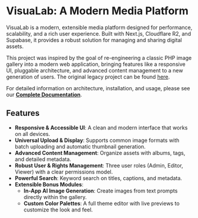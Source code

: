 # VisuaLab: A Modern Media Platform

VisuaLab is a modern, extensible media platform designed for performance, scalability, and a rich user experience. Built with Next.js, Cloudflare R2, and Supabase, it provides a robust solution for managing and sharing digital assets.

This project was inspired by the goal of re-engineering a classic PHP image gallery into a modern web application, bringing features like a responsive UI, pluggable architecture, and advanced content management to a new generation of users. The original legacy project can be found [here](https://github.com/halojoy/PHP-ImageGallery).

For detailed information on architecture, installation, and usage, please see our **[Complete Documentation](./docs/installation.md)**.

## Features

*   **Responsive & Accessible UI**: A clean and modern interface that works on all devices.
*   **Universal Upload & Display**: Supports common image formats with batch uploading and automatic thumbnail generation.
*   **Advanced Content Management**: Organize assets with albums, tags, and detailed metadata.
*   **Robust User & Rights Management**: Three user roles (Admin, Editor, Viewer) with a clear permissions model.
*   **Powerful Search**: Keyword search on titles, captions, and metadata.
*   **Extensible Bonus Modules**:
    *   **In-App AI Image Generation**: Create images from text prompts directly within the gallery.
    *   **Custom Color Palettes**: A full theme editor with live previews to customize the look and feel.
